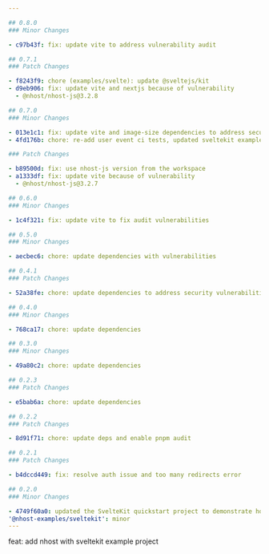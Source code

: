 ```yaml
---

## 0.8.0
### Minor Changes

- c97b43f: fix: update vite to address vulnerability audit

## 0.7.1
### Patch Changes

- f8243f9: chore (examples/svelte): update @sveltejs/kit
- d9eb906: fix: update vite and nextjs because of vulnerability
  - @nhost/nhost-js@3.2.8

## 0.7.0
### Minor Changes

- 013e1c1: fix: update vite and image-size dependencies to address security audit vulnerabilities
- 4fd176b: chore: re-add user event ci tests, updated sveltekit example tests to e2e suite

### Patch Changes

- b89500d: fix: use nhost-js version from the workspace
- a1333df: fix: update vite because of vulnerability
  - @nhost/nhost-js@3.2.7

## 0.6.0
### Minor Changes

- 1c4f321: fix: update vite to fix audit vulnerabilities

## 0.5.0
### Minor Changes

- aecbec6: chore: update dependencies with vulnerabilities

## 0.4.1
### Patch Changes

- 52a38fe: chore: update dependencies to address security vulnerabilities

## 0.4.0
### Minor Changes

- 768ca17: chore: update dependencies

## 0.3.0
### Minor Changes

- 49a80c2: chore: update dependencies

## 0.2.3
### Patch Changes

- e5bab6a: chore: update dependencies

## 0.2.2
### Patch Changes

- 8d91f71: chore: update deps and enable pnpm audit

## 0.2.1
### Patch Changes

- b4dccd449: fix: resolve auth issue and too many redirects error

## 0.2.0
### Minor Changes

- 4749f60a0: updated the SvelteKit quickstart project to demonstrate how to use the Nhost SDK on the server
'@nhost-examples/sveltekit': minor
---
```


feat: add nhost with sveltekit example project
